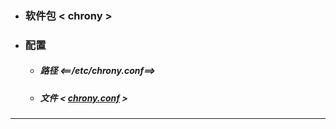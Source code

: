 - ### 软件包 < chrony  >
- ### 配置
    - ##### 路径  <==/etc/chrony.conf==>
    - ##### 文件  < [chrony.conf](https://github.com/guiaiy/linux/blob/master/NTP/chrony.conf) >
---
